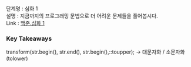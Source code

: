단계명 : 심화 1  
설명 : 지금까지의 프로그래밍 문법으로 더 어려운 문제들을 풀어봅시다.  
Link : [백준.심화 1](https://www.acmicpc.net/step/52)  

### Key Takeaways  
transform(str.begin(), str.end(), str.begin(),::toupper); -> 대문자화 / 소문자화(tolower)  
